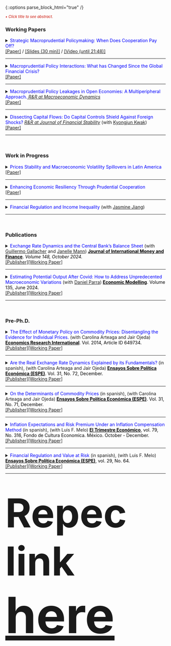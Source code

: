 {::options parse_block_html="true" /}



<font color="scarlet"><i><small>&bull; Click title to see abstract.</small></i></font> 
### Working Papers

<!--
Strategic Macroprudential Policymaking: When Does Cooperation Pay Off? \[[pdf](/files/papers/MaPDynamic.pdf)\] \[[slides](/files/papers/MaPdynSlides_BbagUW11272020.pdf)\]  **(Job Market Paper)**
<p>
<details><summary><span style="color:blue; font-size:0.85em"> View/Hide Abstract </span></summary>
  <div class="panel" style="background-color: #F1F1F1; color: #666; padding: 10px;"><p>
  I study whether emerging economies can navigate the global financial cycle more successfully by resorting to internationally coordinated macroprudential policies. For this, I set an open economy model with banking frictions in a center-periphery environment with multiple emerging economies. Then, I evaluate the performance of several policy arrangements that differ by the degree and type of cooperation. I find that cooperation can generate welfare gains but is not always beneficial relative to nationally-oriented policies. Instead, only regimes where the financial center acts cooperatively generate welfare gains. When present, two mechanisms generate the gains: a cancellation effect of national incentives to manipulate the global interest rate and a motive for steering capital flows to emerging economies. The first mechanism eliminates unnecessary policy fluctuations and the second helps prevent capital retrenchments in the center. These effects can be quantitatively relevant as good cooperation regimes can reduce the welfare losses induced by a financial friction between 60% and 80%. <br></p></div>
</details>
</p>

Macroprudential Policy Coordination in Open Economies: A Multicountry Approach. \[[pdf](/files/papers/MaPCoordFinite.pdf)\] \[[slides](/files/papers/MaPToySlides_WUSTL.pdf)\]

Macroprudential Policy Interactions: What has Changed Since the Global Financial Crisis? \[[pdf](/files/papers/MaPInteractions.pdf)\] \[[slides](/files/papers/MaPInteractions_BbagApr2021.pdf)\]

-->

<details>
  <summary markdown="span"><font color="blue">Strategic Macroprudential Policymaking: When Does Cooperation Pay Off?</font> <span style="color:black"> <b></b> </span> </summary>
  
    
  | **Abstract**          |
  |:---------------------------|
  | <font color="black">I study whether emerging economies can navigate the global financial cycle more successfully by resorting to internationally coordinated macroprudential policies. For this, I set an open economy model with banking frictions in a center-periphery environment with multiple emerging economies. Then, I evaluate the performance of several policy arrangements that differ by the degree and type of cooperation. I find that cooperation can generate welfare gains but is not always beneficial relative to nationally-oriented policies. Instead, only regimes where the financial center acts cooperatively generate welfare gains. When present, two mechanisms generate the gains: a cancellation effect of national incentives to manipulate the global interest rate and a motive for steering capital flows to emerging economies. The first mechanism eliminates unnecessary policy fluctuations and the second helps prevent capital retrenchments in the center. These effects can be quantitatively relevant as good cooperation regimes can reduce the welfare losses induced by a financial friction between 60% and 80%.</font> |
  
 </details>
 <a href="https://cagranados.github.io/files/papers/DynCoop.pdf" target="_blank"><u>[Paper]</u></a> /
 <a href="https://cagranados.github.io/files/papers/MaPdynSlides_USurrey.pdf" target="_blank"><u>[Slides (30 min)]</u></a> /
 <a href="https://www.youtube.com/watch?v=xX1YCaek0s0" target="_blank"><u>[Video (until 21:48)]</u></a>
 

 ----
 
<details>
  <summary markdown="span"><font color="blue">Macroprudential Policy Interactions: What has Changed Since the Global Financial Crisis?</font></summary>
    
  | **Abstract**          |
  |:---------------------------|
  | <font color="black">We study the empirical international policy interactions between macroprudential regulators with the objective of determining whether these adjust their policies with cross-border strategic considerations in mind. For that, we analyze the policy-to-policy interactions for a panel of 65 economies using a local projection approach. Our findings suggest that domestic regulators do react in response to foreign policy changes positively and on average will tighten their domestic tools in response to stricter foreign financial regulations (tightenings). We apply additional specifications to disentangle the average policy effect and obtain that: (i) regulators react mainly to policy changes in advanced economies, (ii) the reaction to foreign policy changes is stronger in advanced economies, (iii) reactions to emerging regulations are less important, but can exist at the regional level (emerging-to-emerging). Additionally, results by type of foreign policy instruments suggest that, other than the typical positive response in our baseline, there can also be occasional loosening adjustments in emerging economies after foreign policy tightenings of some prudential instruments. Our results point to the existence of important policy interactions that can create the scope for coordinated policy frameworks aimed to mitigate inefficiencies in the level of macroprudential interventionism.</font> |
  
 </details>
 <a href="https://cagranados.github.io/files/papers/MaPInteractions.pdf"><u>[Paper]</u></a>
 
 ----
 
<details>
  <summary markdown="span"><font color="blue">Macroprudential Policy Leakages in Open Economies: A Multiperipheral Approach.</font><i><u> R&R at Macroeconomic Dynamics</u></i></summary>
    
  | **Abstract**          |
  |:---------------------------|
  | <font color="black">To understand the international nature of the macroprudential policy and the potential cross-border regulatory leakages these imply we develop a three-country center-periphery framework with financial frictions and limited financial intermediation in emerging economies. Each country has a macroprudential instrument to smooth credit spread distortions; however, the banking regulations can leak to other economies and be subject to costs. Our results show the presence of cross-border regulation spillovers that increase with the extent of financial frictions, that are driven by the capacity of the regulation to limit aggregate intermediation, and that can be magnified if policymakers are forward-looking. We discuss the policy implications of the resulting macroprudential interdependence and the potential scope for policy design that improves the management of the trade-off between mitigating the financial frictions and curtailing intermediation.</font> |
  
 </details>
 <a href="https://cagranados.github.io/files/papers/MaPLeakages.pdf" target="_blank"><u>[Paper]</u></a> 
  
 ----
 


 <details>
  <summary markdown="span"><font color="blue">Dissecting Capital Flows: Do Capital Controls Shield Against Foreign Shocks?  </font><i><u> R&R at Journal of Financial Stability</u></i>
		 (with <a href="https://sites.google.com/view/kj-kwak" target="_blank">Kyongjun Kwak</a>)
  </summary>
    
  | **Abstract**          |
  |:---------------------------|
  | <font color="black">To rationalize the increased use of capital flows regulations in recent times, we study the capacity of capital flow management measures (CFMs) to insulate an economy from external shocks. We examine the extent to which CFMs mitigate the effects of US monetary shocks and whether measuring this mitigation at the net or gross level of flows matters. Our analysis is carried out for a panel of emerging market economies and for different disaggregations of the flows. Our results indicate that the level of aggregation matters for evaluating the effects of CFMs, and that analyses with excessively aggregated flows or with only net measures may lead to biases in assessing the insulation features of the CFMs. Furthermore, CFMs have insulation properties that mitigate capital repatriations; however, these are mostly related to risky portfolio and banking flows. </font> |
  
</details>
<a href="https://cagranados.github.io/files/papers/cfm_insulation.pdf"><u>[Paper]</u></a>


----
 
<br>

### Work in Progress

<details>
  <summary markdown="span"><font color="blue">Prices Stability and Macroeconomic Volatility Spillovers in Latin America</font></summary>
    
  | **Abstract**          |
  |:---------------------------|
  | <font color="black">In order to determine the presence of volatility spillovers among macroeconomic variables a Vector Autorregresive (VAR) model with multivariate heteroskedasticity effects is carried out for five countries in Latin America. The variables considered are real activity, price level, interest rate, and exchange rate. The results indicate that there are few within country volatility spillovers. Those that are significant are usually sizable and point to the relevance of international shocks in spreading volatility to other countries rather than local effects. Finally, we obtain that the volatility of inflation is not generally affected by the uncertainty shocks in the exchange rate, this result is noticeable as the price instability effects of the exchange rate fluctuations is usually the justification behind exchange rate intervention programs in these economies.</font> |
  
</details>
 <a href="https://cagranados.github.io/files/papers/VolSpilloversLatam.pdf"><u>[Paper]</u></a>
 
 ----
 
 <details>
  <summary markdown="span"><font color="blue">Enhancing Economic Resiliency Through Prudential Cooperation </font>
  </summary>
    
  | **Abstract**          |
  |:---------------------------|
  | <font color="black">I analyze the short-run resilience and financial stability properties of an array of cooperative policy regimes relative to nationally-oriented regulations. I show that countries that rely on internationally coordinated policies are more insulated to the negative effects of international financial downturns like the global financial crisis. Additionally, cooperative policies allow countries to increase the countercyclicality of the prudential policies, to lower the required level of interventionism to deal with crises, and to mitigate the deleveraging processes after a financial crisis. All of these properties imply that smoother and less volatile policy responses can be compatible with improved economic performance after external shocks which makes a case for the implementation of coordinated policy schemes that go beyond the potential welfare gains involved in these initiatives.</font> |
  
 </details>
 <a href="https://cagranados.github.io/files/papers/DynResilience.pdf"><u>[Paper]</u></a>
 
 ----
 
 <details>
  <summary markdown="span"><font color="blue">Financial Regulation and Income Inequality </font>
    (with <a href="https://www.jasminejiang.net/home-page" target="_blank">Jasmine Jiang</a>)
  </summary>
   
  
 </details>
 
 ----

<br>

### Publications

<details>
  <summary markdown="span"><font color="blue">Exchange Rate Dynamics and the Central Bank’s Balance Sheet </font>
    (with <a href="https://guillgall.github.io/" target="_blank">Guillermo Gallacher</a> and <a href="https://www.janellemann.com/" target="_blank">Janelle Mann</a>) <font color="black"><b><u>Journal of International Money and Finance</u></b>. <i> Volume 148, October 2024.</i></font></summary>

    
  | **Abstract**          |
  |:---------------------------|
  | <font color="black">Are nominal exchange rate variations linked to the central bank’s balance sheet, and in particular to remunerated domestic liabilities? We use two metrics of implied exchange rates using central bank balance sheet data: one is a traditional metric that includes the monetary base, and the other adds remunerated domestic liabilities. We first estimate a VAR model to investigate the endogenous interactions between central bank balance sheet components for a set of seven Latin American countries for the 2006:01-2019:12 period. Then, we use threshold cointegration techniques to compare these two metrics of the implied exchange rate with the spot (observed) exchange rate. We find that the implied exchange rates and the spot exchange rate are cointegrated for most of the set of Latin American countries. We also find that for a subset of our sample, the spot exchange rate adjusts to the metric that adds remunerated domestic liabilities. We conclude the remunerated domestic liabilities matter for understanding exchange rate dynamics and explore a simple theoretical setup to better understand the mechanism.</font> |
  
</details>
<a href="https://doi.org/10.1016/j.jimonfin.2024.103156"><u>[Publisher]</u></a><a href="https://cagranados.github.io/files/papers/conversion_er.pdf"><u>[Working Paper]</u></a>
  
 ----

<details>
  <summary markdown="span"><font color="blue">Estimating Potential Output After Covid: How to Address Unpredecented Macroeconomic Variations </font> (with <a href="https://investiga.banrep.gov.co/es/profile/502" target="_blank">Daniel Parra</a>) <font color="black"><b><u>Economic Modelling</u></b>. Volume 135, June 2024.</font>
  </summary>
	
  | **Abstract**          |
  |:---------------------------|
  | <font color="black">We examine the importance of adjusting output gap frameworks during large-scale disruptions, with a focus on the COVID-19 pandemic. Such adaptation can be crucial given the impact of such episodes on the reliability of time-series models and the inherent need for stability in output gap methods. We employ a Bayesian Structural Vector Autoregression model, identified through a permanent- transitory decomposition, and enhance it by scaling residuals around the pandemic period. Our analysis, conducted for seven developed economies, suggests that adjusting the model around the pandemic’s onset leads to improved estimates and reduced uncertainty. This approach surpasses traditional filters and other complex models lacking pandemic-timed adjustments. Notably, omitting such adjustments can result in biased and unstable gap estimates, potentially causing rapid gap recoveries post-downturns or increased volatility. Our findings underscore the importance of prompt reassessments of output gap frameworks during unprecedented global events, focusing on their stability and uncertainty.</font> |
    
  
</details>
 <a href="https://doi.org/10.1016/j.econmod.2024.106711"><u>[Publisher]</u></a><a href="https://cagranados.github.io/files/papers/OutputGapAndCovid.pdf"><u>[Working Paper]</u></a>

----

<br> 
 
<h3><a id="pre-phd-publications-updated" class="anchor" href="#publicationsPrePhd" aria-hidden="true"><span class="octicon octicon-link"></span></a>Pre-Ph.D.</h3>

<details>
  <summary markdown="span"><font color="blue">The Effect of Monetary Policy on Commodity Prices: Disentangling the Evidence for Individual Prices. </font> (with Carolina Arteaga and Jair Ojeda) <font color="black"><b><u>Economics Research International</u></b>. Vol. 2014, Article ID 649734.</font>
  </summary>
	
  | **Abstract**          |
  |:---------------------------|
  | <font color="black">In this paper we study the effect of monetary policy shocks on commodity prices. While most of the literature has found that expansionary shocks have a positive effect on aggregate price indices, we study the effect on individual prices of a sample of four commodities. This set of commodity prices is essential to understand the dynamics of the balance of payments in Colombia. The analysis is based on structural VAR models, we identify monetary policy shocks following [Kim, 1999, 2003] upon quarterly data for commodity prices and their fundamentals for the period 1980q1 to 2010q3. Our results show that commodity prices overshoot their long run equilibrium in response to a contractionary shock in the US monetary policy and, in contrast with literature, the response of the individual prices considered is stronger than what has been found in aggregate indices. Additionally, it is found that the monetary policy explains a substantial share of the fluctuations in prices.</font> |
    
  
</details>
 <a href="https://onlinelibrary.wiley.com/doi/10.1155/2014/649734"><u>[Publisher]</u></a><a href="http://www.banrep.gov.co/docum/ftp/borra685.pdf"><u>[Working Paper]</u></a>

----

<details>
  <summary markdown="span"><font color="blue">Are the Real Exchange Rate Dynamics Explained by its Fundamentals? </font>  (in spanish), (with Carolina Arteaga and Jair Ojeda) <font color="black"><b><u>Ensayos Sobre Política Económica (ESPE)</u></b>. Vol. 31, No. 72, December.</font>
  </summary>
	
  | **Abstract**          |
  |:---------------------------|
  | <font color="black">In this work, we study the behavior of the real exchange rate (RER) of Colombia, with the help of a co-integration model that takes into account the interaction between the RER and a group macroeconomic determining factors, using quarterly data from the period 1994-2012. These fundamentals include a new relative productivity indicator that enables us to estimate the impact of the Balassa-Samuelson effect on the RER of Colombia. This methodology helps to detect the quarters in which the RER is far from its co-integration relationship and thus, is not explained by the behavior of its fundamentals. The results indicate that the real appreciation observed since the end of 2003 is mainly explained by the increase in terms of trade, and secondly by a proxy of the Balassa-Samuelson effect and due to factors with medium term effects such as the rates differential and risk. Additionally, the dynamics of the RER is mainly explained by the movement in net external assets in the short
term and by government consumption in the medium term</font> |
    
  
</details>
 <a href="https://www.sciencedirect.com/science/article/abs/pii/S0120448313700010"><u>[Publisher]</u></a><a href="https://doi.org/10.32468/be.742"><u>[Working Paper]</u></a>

----

<details>
  <summary markdown="span"><font color="blue">On the Determinants of Commodity Prices</font>  (in spanish), (with Carolina Arteaga and Jair Ojeda) <font color="black"><b><u>Ensayos Sobre Política Económica (ESPE)</u></b>. Vol. 31, No. 71, December.</font>
  </summary>
	
  | **Abstract**          |
  |:---------------------------|
  | <font color="black">In this work, an analysis is made of the dynamic response to most relevant basic commodity prices for the evolution of inflation for the consumer in Colombia due to shocks in a group of determining factors. The document is based on structural vector autoregression (VAR) models in which the external shocks are identified by restricting contemporaneous effects between the variables of the system. Quarterly data for the period from the first quarter of 1980 to the third quarter of 2010 was used for the calculation. In accordance with the results, monetary policy, the multilateral exchange rate of the United States of America and the GDP of developed and emerging countries explain a considerable percentage of the prognostic error variance of basic commodity prices. Furthermore, in general terms, the response of the prices due to a monetary policy shock is negative, instantaneous and statistically significant. Shocks to the exchange rate show a negative association with the prices, although not always significant, and in the majority of cases the real activity variables, both in developed countries and in the emerging ones has a positive relationship with the prices considered. </font> |
    
  
</details>
 <a href="https://www.sciencedirect.com/science/article/abs/pii/S0120448313700137"><u>[Publisher]</u></a><a href="https://doi.org/10.32468/be.701"><u>[Working Paper]</u></a>

----

<details>
  <summary markdown="span"><font color="blue">Inflation Expectations and Risk Premium Under an Inflation Compensation Method</font>  (in spanish), (with Luis F. Melo) <font color="black"><b><u>El Trimestre Económico</u></b>, vol. 79, No. 316, Fondo de Cultura Economica. México. October - December.</font>
  </summary>
	
  | **Abstract**          |
  |:---------------------------|
  | <font color="black">We estimate the Break Even Inflation using the nominal and real government Co-lombian bonds for the period January 2003 to November 2009. This measure is decomposed in inflation expectations and inflation risk premium. The inflation expectations are calculated using a state-space representation of an extended affine term structure model. In order to improve the forecasts, this model incorporates the inflation expectations 12 months ahead of the Colombian Central Bank survey.The results show an inflation expectation downward trend, which may be re-lated to an increasing confidence in monetary policy. This hypothesis is also sup-ported by a decreasing trend in the inflation risk premium for medium and long term maturities (two and five years). Finally, the results indicate that the break even inflation is a good indicator of the inflation expectations for the short term forecast horizon (one year). </font> |
    
  
</details>
 <a href="https://www.jstor.org/stable/23349191"><u>[Publisher]</u></a><a href="https://doi.org/10.32468/be.589"><u>[Working Paper]</u></a>

----

<details>
  <summary markdown="span"><font color="blue">Financial Regulation and Value at Risk</font>  (in spanish), (with Luis F. Melo) <font color="black"><b><u>Ensayos Sobre Política Económica (ESPE)</u></b>, vol. 29, No. 64.</font>
  </summary>
	
  | **Abstract**          |
  |:---------------------------|
  | <font color="black">This document analyzes some aspects of Colombian financial regulation related to the Value at Risk (VaR) which is used to measure the market risk. In particular, we study the adequacy of the root rule and the performance evaluation of some alternative backtesting methodologies not considered by the current regulation. In order to analyze this problem, two measures of risk were considered;
  VaR, and Conditional VaR (CVaR), using different methodologies of easy implementation (RiskMetrics, ARMA-GARCH, historical simulation, filtered historical simulation and assuming normal i.i.d. returns) for the Colombian nominal exchange rate, the treasury bonds (TES) and the Colombian stock market index in the sample period from January 2003 to March 2010. The results show that for one day forecast horizon the considered methodologies measure properly the VaR. The methods with the best performance are those that model both the mean and the conditional variance. On the other hand, for horizons higher than one day, all methodologies have inadequate performance. In particular, it is found that the root rule does not provide acceptable estimations of the multiperiod VaR. It is important to note, that if the current regulation criteria are considered, some models would be adequate. However, when additional assumptions are taken into account, none of these methodologies is appropriated. </font> |
    
  
</details>
 <a href="https://doi.org/10.32468/Espe.6404"><u>[Publisher]</u></a><a href="https://doi.org/10.32468/be.615"><u>[Working Paper]</u></a>

----

<!-- 
<p style="margin:0">
Arteaga, C., Granados, J., and Ojeda, J., (2014). The Effect of Monetary Policy on Commodity Prices: Disentangling the Evidence for Individual Prices. <it> Economics Research International </it>, vol. 2014, Article ID 649734, 13 pages. doi: 10.1155/2014/649734
<br>
<br>Arteaga, C., Granados, J., and Ojeda, J., (2013). Are the Real Exchange Rate Dynamics Explained by its Fundamentals? (in spanish), <it> Ensayos Sobre Política Económica (ESPE) </it>, vol. 31, No. 72, December. 
<br>
<br> Arteaga, C., Granados, J., and Ojeda, J., (2013). On the Determinants of Commodity Prices (in spanish), <it> Ensayos Sobre Politica Economica (ESPE) </it>, vol. 31, No. 71, December.
<br>
<br> Melo, L., and Granados, J. (2012). Inflation Expectations and Risk Premium Under an Inflation Compensation Method (in spanish), <it> El Trimestre Económico </it>, vol. 79, No. 316,
Fondo de Cultura Economica. México. October - December.
<br>
<br> Melo, L., and Granados, J. (2011). Financial Regulation and Value at Risk (in spanish), <it>Ensayos Sobre Política Económica (ESPE) </it>, vol. 29, No. 64.
</p>
-->

<br> 

<br>
<b style="font-size:125">Repec link <a style="margin:0; font-size:125%; font-weight:bold" href="https://ideas.repec.org/f/pgr313.html">here</a></b> 
<br>

<br> 